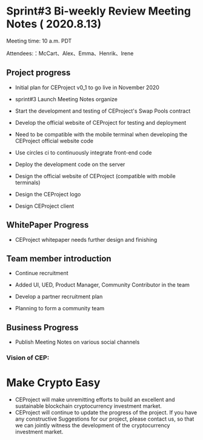# Sprint#3 Bi-weekly Review Meeting Notes ( 2020.8.13)

Meeting time: 10 a.m. PDT

Attendees:：McCart、Alex、Emma、Henrik、lrene



## Project progress

- Initial plan for CEProject v0_1 to go live in November 2020

- sprint#3 Launch Meeting Notes organize

- Start the development and testing of CEProject's Swap Pools contract

- Develop the official website of CEProject for testing and deployment

- Need to be compatible with the mobile terminal when developing the CEProject official website code

- Use circles ci to continuously integrate front-end code

- Deploy the development code on the server

- Design the official website of CEProject (compatible with mobile terminals)

- Design the CEProject logo

- Design CEProject client

  


##  **WhitePaper Progress**

- CEProject whitepaper needs further design and finishing

  

##  Team member introduction

- Continue recruitment

- Added UI, UED, Product Manager, Community Contributor in the team

- Develop a partner recruitment plan

- Planning to form a community team

  

##  Business Progress

- Publish Meeting Notes on various social channels



### Vision of CEP:

# Make Crypto Easy

- CEProject will make unremitting efforts to build an excellent and sustainable blockchain cryptocurrency investment market.
- CEProject will continue to update the progress of the project. If you have any constructive Suggestions for our project, please contact us, so that we can jointly witness the development of the cryptocurrency investment market.

